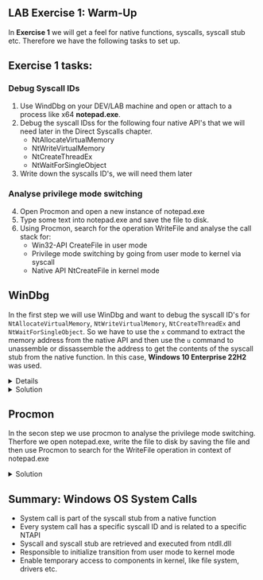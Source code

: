 ## LAB Exercise 1: Warm-Up
In **Exercise 1** we will get a feel for native functions, syscalls, syscall stub etc. Therefore we have the following tasks to set up. 

## Exercise 1 tasks:
### Debug Syscall IDs
1. Use WindDbg on your DEV/LAB machine and open or attach to a process like x64 **notepad.exe**.
2. Debug the syscall IDss for the following four native API's that we will need later in the Direct Syscalls chapter.
     - NtAllocateVirtualMemory
     - NtWriteVirtualMemory
     - NtCreateThreadEx
     - NtWaitForSingleObject
3. Write down the syscalls ID's, we will need them later 

### Analyse privilege mode switching
4. Open Procmon and open a new instance of notepad.exe
5. Type some text into notepad.exe and save the file to disk.
6. Using Procmon, search for the operation WriteFile and analyse the call stack for:
     - Win32-API CreateFile in user mode
     - Privilege mode switching by going from user mode to kernel via syscall 
     - Native API NtCreateFile in kernel mode   


## WinDbg
In the first step we will use WinDbg and want to debug the syscall ID's for ``NtAllocateVirtualMemory``, ``NtWriteVirtualMemory``, ``NtCreateThreadEx`` and ``NtWaitForSingleObject``. So we have to use the ``x`` command to extract the memory address from the native API and then use the ``u`` command to unassemble or dissassemble the address to get the contents of the syscall stub from the native function. In this case, **Windows 10 Enterprise 22H2** was used.
<details>
    
**WinDbg**  
```
x ntdll!NtAPI
u memory address 
```
```
x ntdll!NtAllocateVirtualMemory
u 00007ff8`c318d350
```
</details>
    
<details>
    <summary>Solution</summary>  
     <img width="560" alt="debug_NtAllocateVirtualMemory" src="https://github.com/VirtualAlllocEx/DEFCON-31-Syscalls-Workshop/assets/50073731/8cd85234-4f6b-4581-851c-9c93691d8039">

     <p align="center">
     <img width="560" alt="debug_NtAllocateVirtualMemory" src="https://github.com/VirtualAlllocEx/DEFCON-31-Syscalls-Workshop/assets/50073731/db453543-9c25-44d1-bbb8-ec63bb5bf7f8">
     <img width="563" alt="debug_NtWriteVirtualMemory" src="https://github.com/VirtualAlllocEx/DEFCON-31-Syscalls-Workshop/assets/50073731/c4040925-a8de-4347-b93d-fff22d1c4d88">
<img width="559" alt="debug_NtCreateThreadEx" src="https://github.com/VirtualAlllocEx/DEFCON-31-Syscalls-Workshop/assets/50073731/8da839bc-656a-4d71-943e-308521e59c77">
<img width="560" alt="debug_NtWaitForSingleObject" src="https://github.com/VirtualAlllocEx/DEFCON-31-Syscalls-Workshop/assets/50073731/e590c6af-9d3f-413d-acea-b074704ea09c">
     </p>
</details>


## Procmon
In the secon step we use procmon to analyse the privilege mode switching. Therfore we open notepad.exe, write the file to disk by saving the file and then use Procmon to search for the WriteFile operation in context of notepad.exe
<details>
    <summary>Solution</summary>  
     We can use two filters in procmon to make it easier
          - process is notepad.exe
          - operation is WriteFile
 
     
![procmon_filter](https://github.com/VirtualAlllocEx/DEFCON-31-Syscalls-Workshop/assets/50073731/20a4d040-13f0-41c9-a0ab-4b6065717061)
In the following diagram we can clearly see the transition from user mode to kernel mode in the context of saving the file to disk using notepad.exe. First the **Win32 API** ``WriteFile`` is called, then the **native function** ``NtWriteFile`` is called, which includes the syscall stub consisting of syscall ID, syscall etc, and finally the ``syscall`` command itself is executed. The kernel, in turn, needs to interact with the appropriate device driver to actually perform the disk write. This is where IofCallDriver comes in.     
![procmon_privilege_mode_switch](https://github.com/VirtualAlllocEx/DEFCON-31-Syscalls-Workshop/assets/50073731/3ca550ed-8b7f-43c0-8c3b-4d3b3dec2bd2)
</details>

    
## Summary: Windows OS System Calls
- System call is part of the syscall stub from a native function
- Every system call has a specific syscall ID and is related to a specific NTAPI
- Syscall and syscall stub are retrieved and executed from ntdll.dll 
- Responsible to initialize transition from user mode to kernel mode
- Enable temporary access to components in kernel, like file system, drivers etc.  
